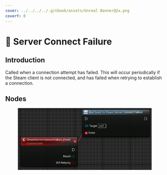 ```yaml
---
cover: ../../../../.gitbook/assets/Unreal Banner@2x.png
coverY: 0
---
```


# 🔻 Server Connect Failure

## Introduction

Called when a connection attempt has failed. This will occur periodically if the Steam client is not connected, and has failed when retrying to establish a connection.

## Nodes

<figure><img src="../../../../.gitbook/assets/image (275).png" alt=""><figcaption></figcaption></figure>
